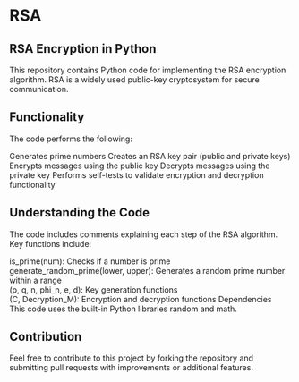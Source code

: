# RSA
## RSA Encryption in Python
This repository contains Python code for implementing the RSA encryption algorithm. RSA is a widely used public-key cryptosystem for secure communication.

## Functionality
The code performs the following:

Generates prime numbers
Creates an RSA key pair (public and private keys)
Encrypts messages using the public key
Decrypts messages using the private key
Performs self-tests to validate encryption and decryption functionality

## Understanding the Code
The code includes comments explaining each step of the RSA algorithm. Key functions include:

is_prime(num): Checks if a number is prime
</br>generate_random_prime(lower, upper): Generates a random prime number within a range
</br>(p, q, n, phi_n, e, d): Key generation functions
</br>(C, Decryption_M): Encryption and decryption functions
Dependencies
</br>This code uses the built-in Python libraries random and math.

## Contribution
Feel free to contribute to this project by forking the repository and submitting pull requests with improvements or additional features.
